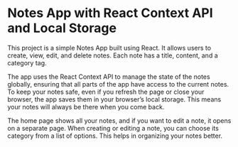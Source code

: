 # Notes App with React Context API and Local Storage

This project is a simple Notes App built using React. It allows users to create, view, edit, and delete notes. Each note has a title, content, and a category tag.

The app uses the React Context API to manage the state of the notes globally, ensuring that all parts of the app have access to the current notes. To keep your notes safe, even if you refresh the page or close your browser, the app saves them in your browser’s local storage. This means your notes will always be there when you come back.

The home page shows all your notes, and if you want to edit a note, it opens on a separate page. When creating or editing a note, you can choose its category from a list of options. This helps in organizing your notes better.

